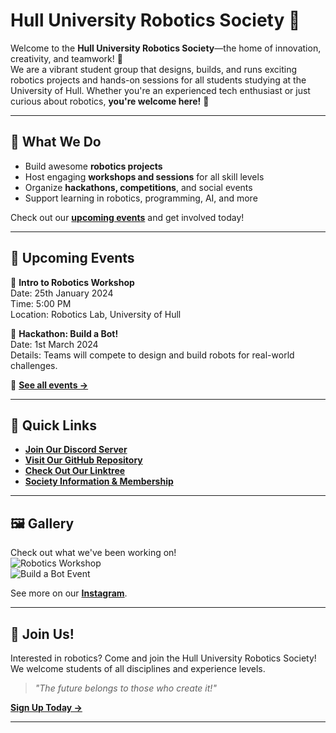 # Hull University Robotics Society 🤖

Welcome to the **Hull University Robotics Society**—the home of innovation, creativity, and teamwork! 🚀  
We are a vibrant student group that designs, builds, and runs exciting robotics projects and hands-on sessions for all students studying at the University of Hull. Whether you're an experienced tech enthusiast or just curious about robotics, **you're welcome here!** 🎉  

---

## 🌟 What We Do  
- Build awesome **robotics projects**  
- Host engaging **workshops and sessions** for all skill levels  
- Organize **hackathons, competitions**, and social events  
- Support learning in robotics, programming, AI, and more  

Check out our [**upcoming events**](#events) and get involved today!

---

## 📅 Upcoming Events  
📌 **Intro to Robotics Workshop**  
Date: 25th January 2024  
Time: 5:00 PM  
Location: Robotics Lab, University of Hull  

📌 **Hackathon: Build a Bot!**  
Date: 1st March 2024  
Details: Teams will compete to design and build robots for real-world challenges.  

🔗 [**See all events →**](#events)

---

## 🔗 Quick Links  
- [**Join Our Discord Server**](https://discord.gg/DaNcZb7zvd)  
- [**Visit Our GitHub Repository**](https://github.com/Hull-Robotics-Society)  
- [**Check Out Our Linktree**](https://www.linktr.ee/HU_RS)  
- [**Society Information & Membership**](https://hulluniunion.com/activities/view/Robotics)  

---

## 🖼️ Gallery  
Check out what we've been working on!  
![Robotics Workshop](https://example.com/robotics_workshop.jpg)  
![Build a Bot Event](https://example.com/build_a_bot.jpg)  

See more on our [**Instagram**](https://instagram.com/hull_rs).

---

## 🤝 Join Us!  
Interested in robotics? Come and join the Hull University Robotics Society! We welcome students of all disciplines and experience levels.  

> *"The future belongs to those who create it!"*  

[**Sign Up Today →**](https://hulluni.example/signup)

---
